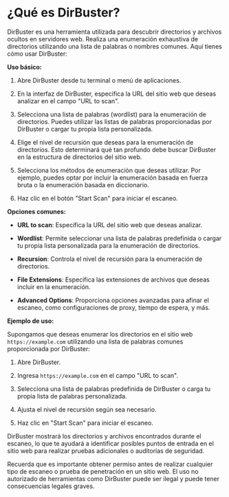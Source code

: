 
<h1>¿Qué es DirBuster?</h1>

DirBuster es una herramienta utilizada para descubrir directorios y archivos ocultos en servidores web. Realiza una enumeración exhaustiva de directorios utilizando una lista de palabras o nombres comunes. Aquí tienes cómo usar DirBuster:

**Uso básico:**

1. Abre DirBuster desde tu terminal o menú de aplicaciones.

2. En la interfaz de DirBuster, especifica la URL del sitio web que deseas analizar en el campo "URL to scan".

3. Selecciona una lista de palabras (wordlist) para la enumeración de directorios. Puedes utilizar las listas de palabras proporcionadas por DirBuster o cargar tu propia lista personalizada.

4. Elige el nivel de recursión que deseas para la enumeración de directorios. Esto determinará qué tan profundo debe buscar DirBuster en la estructura de directorios del sitio web.

5. Selecciona los métodos de enumeración que deseas utilizar. Por ejemplo, puedes optar por incluir la enumeración basada en fuerza bruta o la enumeración basada en diccionario.

6. Haz clic en el botón "Start Scan" para iniciar el escaneo.

**Opciones comunes:**

- **URL to scan**: Especifica la URL del sitio web que deseas analizar.

- **Wordlist**: Permite seleccionar una lista de palabras predefinida o cargar tu propia lista personalizada para la enumeración de directorios.

- **Recursion**: Controla el nivel de recursión para la enumeración de directorios.

- **File Extensions**: Especifica las extensiones de archivos que deseas incluir en la enumeración.

- **Advanced Options**: Proporciona opciones avanzadas para afinar el escaneo, como configuraciones de proxy, tiempo de espera, y más.

**Ejemplo de uso:**

Supongamos que deseas enumerar los directorios en el sitio web `https://example.com` utilizando una lista de palabras comunes proporcionada por DirBuster:

1. Abre DirBuster.

2. Ingresa `https://example.com` en el campo "URL to scan".

3. Selecciona una lista de palabras predefinida de DirBuster o carga tu propia lista de palabras personalizada.

4. Ajusta el nivel de recursión según sea necesario.

5. Haz clic en "Start Scan" para iniciar el escaneo.

DirBuster mostrará los directorios y archivos encontrados durante el escaneo, lo que te ayudará a identificar posibles puntos de entrada en el sitio web para realizar pruebas adicionales o auditorías de seguridad.

Recuerda que es importante obtener permiso antes de realizar cualquier tipo de escaneo o prueba de penetración en un sitio web. El uso no autorizado de herramientas como DirBuster puede ser ilegal y puede tener consecuencias legales graves.